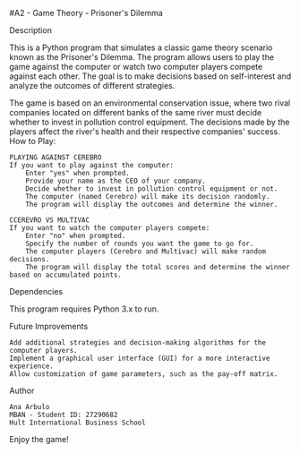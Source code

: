 #A2 - Game Theory - Prisoner's Dilemma

Description

This is a Python program that simulates a classic game theory scenario known as the Prisoner's Dilemma. The program allows users to play the game against the computer or watch two computer players compete against each other. The goal is to make decisions based on self-interest and analyze the outcomes of different strategies.

The game is based on an environmental conservation issue, where two rival companies located on different banks of the same river must decide whether to invest in pollution control equipment. The decisions made by the players affect the river's health and their respective companies' success.
How to Play:

    PLAYING AGAINST CEREBRO
    If you want to play against the computer:
        Enter "yes" when prompted.
        Provide your name as the CEO of your company.
        Decide whether to invest in pollution control equipment or not.
        The computer (named Cerebro) will make its decision randomly.
        The program will display the outcomes and determine the winner.

    CCEREVRO VS MULTIVAC
    If you want to watch the computer players compete:
        Enter "no" when prompted.
        Specify the number of rounds you want the game to go for.
        The computer players (Cerebro and Multivac) will make random decisions.
        The program will display the total scores and determine the winner based on accumulated points.

Dependencies

This program requires Python 3.x to run.

Future Improvements

    Add additional strategies and decision-making algorithms for the computer players.
    Implement a graphical user interface (GUI) for a more interactive experience.
    Allow customization of game parameters, such as the pay-off matrix.

Author

    Ana Arbulo
    MBAN - Student ID: 27290682
    Hult International Business School


Enjoy the game!
